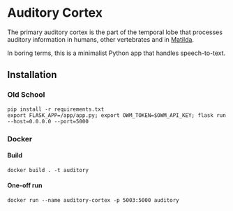 # Auditory Cortex
The primary auditory cortex is the part of the temporal lobe that processes auditory information in humans, other vertebrates and in [Matilda](http://matilda.edwardleoni.com).

In boring terms, this is a minimalist Python app that handles speech-to-text.


## Installation
### Old School
```
pip install -r requirements.txt
export FLASK_APP=/app/app.py; export OWM_TOKEN=$OWM_API_KEY; flask run --host=0.0.0.0 --port=5000
```

### Docker
#### Build
`docker build . -t auditory`

#### One-off run
`docker run --name auditory-cortex -p 5003:5000 auditory`
